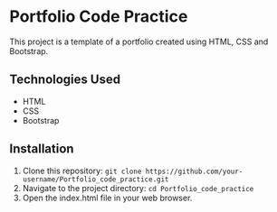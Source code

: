# Portfolio Code Practice

This project is a template of a portfolio created using HTML, CSS and Bootstrap.

## Technologies Used

- HTML
- CSS
- Bootstrap

## Installation

1. Clone this repository: `git clone https://github.com/your-username/Portfolio_code_practice.git`
2. Navigate to the project directory: `cd Portfolio_code_practice`
3. Open the index.html file in your web browser.
